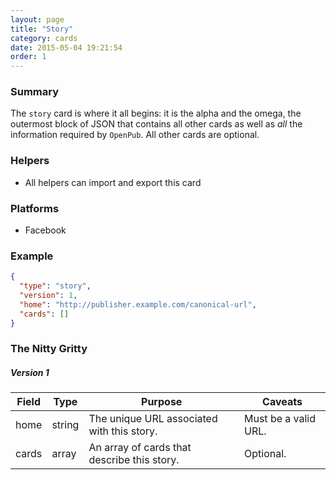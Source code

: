```yaml
---
layout: page
title: "Story"
category: cards
date: 2015-05-04 19:21:54
order: 1
---
```


### Summary

The `story` card is where it all begins: it is the alpha and the omega, the outermost block of JSON that contains all other cards as well as _all_ the information required by `OpenPub`. All other cards are optional.

### Helpers

 - All helpers can import and export this card

### Platforms

 - Facebook

### Example

````json
{
  "type": "story",
  "version": 1,
  "home": "http://publisher.example.com/canonical-url",
  "cards": []
}
````

### The Nitty Gritty

##### Version 1

| Field | Type | Purpose | Caveats |
| ----- | ---- | ------- | ------- |
| home | string | The unique URL associated with this story. | Must be a valid URL. |
| cards | array | An array of cards that describe this story. | Optional. ||
